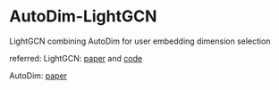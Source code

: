 # AutoDim-LightGCN
LightGCN combining AutoDim for user embedding dimension selection

referred:
LightGCN: [paper](https://dl.acm.org/doi/10.1145/3397271.3401063) and 
         [code](https://github.com/gusye1234/LightGCN-PyTorch/tree/master)
         
AutoDim:  [paper](https://dl.acm.org/doi/10.1145/3442381.3450124)
